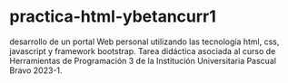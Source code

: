 # practica-html-ybetancurr1
desarrollo de un portal Web personal utilizando las tecnología html, css, javascript y framework bootstrap. Tarea didáctica asociada al curso de Herramientas de Programación 3 de la Institución Universitaria Pascual Bravo 2023-1.
